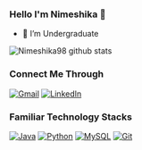 ### Hello I'm Nimeshika 👋

- 🔭 I’m Undergraduate

![Nimeshika98 github stats](https://github-readme-stats.vercel.app/api?username=nimeshika98&show_icons=true&theme=radical)

### Connect Me Through

[![Gmail](https://img.shields.io/badge/-gmail-%23D14836?style=for-the-badge&logo=Gmail&logoColor=white)](mailto:nimeshikalakmali960.com)
[![LinkedIn](https://img.shields.io/badge/linkedin-%230077B5.svg?style=for-the-badge&logo=LinkedIn&logoColor=white)](https://www.linkedin.com/in/nimeshika-lakmali-7187911ab/)

### Familiar Technology Stacks

[![Java](https://img.shields.io/badge/-Java-%23ED8B00?style=flat&logo=java&logoColor=white)](https://www.java.com/en/)
[![Python](https://img.shields.io/badge/-Python-%2314354C?style=flat&logo=python&logoColor=white)](https://www.python.org/)
[![MySQL](https://img.shields.io/badge/-MySQL-%234479A1?style=flat&logo=MySQL&logoColor=white)](https://www.mysql.com/)
[![Git](https://img.shields.io/badge/-Git-%23F05032?style=flat-square&logo=git&logoColor=%23ffffff)](https://git-scm.com/)



